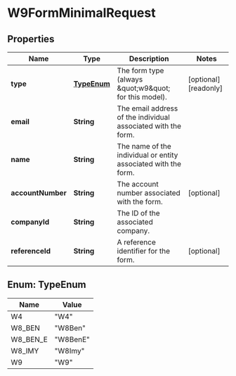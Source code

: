 

# W9FormMinimalRequest


## Properties

| Name | Type | Description | Notes |
|------------ | ------------- | ------------- | -------------|
|**type** | [**TypeEnum**](#TypeEnum) | The form type (always \&quot;w9\&quot; for this model). |  [optional] [readonly] |
|**email** | **String** | The email address of the individual associated with the form. |  |
|**name** | **String** | The name of the individual or entity associated with the form. |  |
|**accountNumber** | **String** | The account number associated with the form. |  [optional] |
|**companyId** | **String** | The ID of the associated company. |  |
|**referenceId** | **String** | A reference identifier for the form. |  [optional] |



## Enum: TypeEnum

| Name | Value |
|---- | -----|
| W4 | &quot;W4&quot; |
| W8_BEN | &quot;W8Ben&quot; |
| W8_BEN_E | &quot;W8BenE&quot; |
| W8_IMY | &quot;W8Imy&quot; |
| W9 | &quot;W9&quot; |



